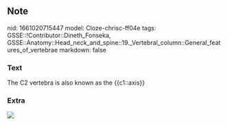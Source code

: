 ## Note
nid: 1661020715447
model: Cloze-chrisc-ff04e
tags: GSSE::!Contributor::Dineth_Fonseka, GSSE::Anatomy::Head_neck_and_spine::19._Vertebral_column::General_features_of_vertebrae
markdown: false

### Text
The C2 vertebra is also known as the {{c1::axis}}

### Extra
<img src="paste-d3a742ab43824329af98132e90bf5723727b6039.png">
